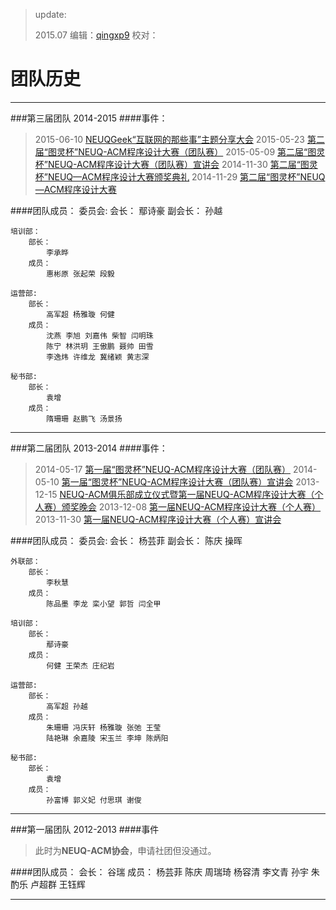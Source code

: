 > update:
>
> 2015.07 编辑：[qingxp9][1]  校对：

# 团队历史
---

###第三届团队 2014-2015
####事件：
> 2015-06-10 [NEUQGeek“互联网的那些事”主题分享大会][2]
> 2015-05-23 [第二届“图灵杯”NEUQ-ACM程序设计大赛（团队赛）][3]
> 2015-05-09 [第二届“图灵杯”NEUQ-ACM程序设计大赛（团队赛）宣讲会][4]
> 2014-11-30 [第二届“图灵杯”NEUQ—ACM程序设计大赛颁奖典礼][5]
> 2014-11-29 [第二届“图灵杯”NEUQ—ACM程序设计大赛][6]

####团队成员：
    委员会:
        会长：
            鄢诗豪
        副会长：
            孙越
            
    培训部：
        部长：
            李承晔
        成员：
            惠彬原 张起荣 段毅
    
    运营部:
        部长：
            高军超 杨雅璇 何健
        成员：
            沈燕 李旭 刘嘉伟 柴智 闫明珠 
            陈宁 林洪玥 王傲鹏 聂帅 田雪 
            李逸炜 许维龙 冀绪颖 黄志深
    
    秘书部:
        部长：
            袁增
        成员：
            隋珊珊 赵鹏飞 汤景扬

---
###第二届团队 2013-2014
####事件：
> 2014-05-17 [第一届“图灵杯”NEUQ-ACM程序设计大赛（团队赛）][7]
> 2014-05-10 [第一届“图灵杯”NEUQ-ACM程序设计大赛（团队赛）宣讲会][8]
> 2013-12-15 [NEUQ-ACM俱乐部成立仪式暨第一届NEUQ-ACM程序设计大赛（个人赛）颁奖晚会][9]
> 2013-12-08 [第一届NEUQ-ACM程序设计大赛（个人赛）][11]
> 2013-11-30 [第一届NEUQ-ACM程序设计大赛（个人赛）宣讲会][12]

####团队成员：
    委员会:
        会长：
            杨芸菲
        副会长：
            陈庆 操晖
            
    外联部：
        部长：
            李秋慧
        成员：
            陈品墨 李龙 栾小望 郭哲 闫全甲
            
    培训部：
        部长：
            鄢诗豪
        成员：
            何健 王荣杰 庄纪岩
    
    运营部:
        部长：
            高军超 孙越
        成员：
            朱珊珊 冯庆轩 杨雅璇 张弛 王莹
            陆艳琳 余嘉陵 宋玉兰 李坤 陈炳阳
             
    秘书部:
        部长：
            袁增
        成员：
            孙富博 郭义妃 付思琪 谢俊

---
###第一届团队 2012-2013
####事件

> 此时为**NEUQ-ACM协会**，申请社团但没通过。

####团队成员：
    会长：
        谷瑞
    成员：
        杨芸菲 陈庆 周瑞琦 杨容清 李文青 
        孙宇 朱酌乐 卢超群 王钰辉
        
---


  [1]: https://github.com/qingxp9
  [2]: http://jsjytx.neuq.edu.cn/jsjytx/jsjytx/xinwenkuaixun/xinwenkuaixun/2015/0625/895.html
  [3]: http://ncc.neuq.edu.cn/oj/contest.php?cid=1032
  [4]: http://dw.neuq.edu.cn/news/show.aspx?id=12720&cid=6
  [5]: http://dw.neuq.edu.cn/news/show.aspx?id=12160&cid=6
  [6]: http://dw.neuq.edu.cn/news/show.aspx?id=12329&cid=98
  [7]: http://dw.neuq.edu.cn/news/show.aspx?id=11412&cid=6
  [8]: http://dw.neuq.edu.cn/news/show.aspx?id=11373&cid=6
  [9]: http://dw.neuq.edu.cn/news/show.aspx?id=11047&cid=6
  [10]: http://ncc.neuq.edu.cn/oj/contest.php?cid=1023
  [11]: http://ncc.neuq.edu.cn/oj/contest.php?cid=1016
  [12]: http://dw.neuq.edu.cn/news/show.aspx?id=10988&cid=6
